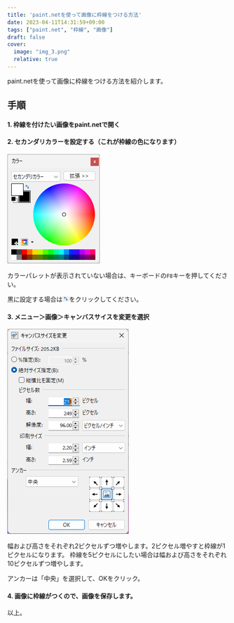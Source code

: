 ```yaml
---
title: 'paint.netを使って画像に枠線をつける方法'
date: 2023-04-11T14:31:59+09:00
tags: ["paint.net", "枠線", "画像"]
draft: false
cover:
  image: "img_3.png"
  relative: true
---
```


paint.netを使って画像に枠線をつける方法を紹介します。

## 手順

#### 1. 枠線を付けたい画像をpaint.netで開く
#### 2. セカンダリカラーを設定する（これが枠線の色になります）

![img.png](img.png)

カラーパレットが表示されていない場合は、キーボードの`F8`キーを押してください。

黒に設定する場合は![img_1.png](img_1.png)をクリックしてください。

#### 3. メニュー＞画像＞キャンバスサイスを変更を選択

![img_2.png](img_2.png)

幅および高さをそれぞれ2ピクセルずつ増やします。2ピクセル増やすと枠線が1ピクセルになります。
枠線を5ピクセルにしたい場合は幅および高さをそれぞれ10ピクセルずつ増やします。

アンカーは「中央」を選択して、OKをクリック。

#### 4. 画像に枠線がつくので、画像を保存します。

以上。